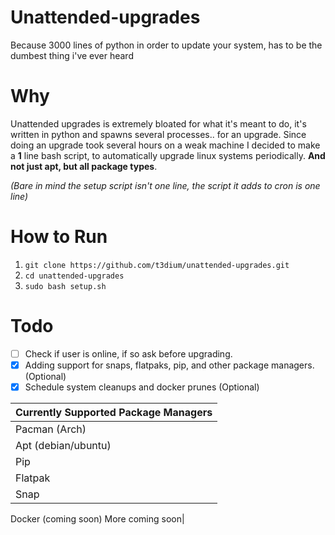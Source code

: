 # Unattended-upgrades 
Because 3000 lines of python in order to update your system, has to be the dumbest thing i've ever heard

# Why
Unattended upgrades is extremely bloated for what it's meant to do, it's written in python and spawns several processes.. for an upgrade. Since doing an upgrade took several hours on a weak machine I decided to make a **1** line bash script, to automatically upgrade linux systems periodically. **And not just apt, but all package types**.

_(Bare in mind the setup script isn't one line, the script it adds to cron is one line)_

# How to Run
1) `git clone https://github.com/t3dium/unattended-upgrades.git`
2) `cd unattended-upgrades`
3) `sudo bash setup.sh`

# Todo

- [ ] Check if user is online, if so ask before upgrading.
- [x] Adding support for snaps, flatpaks, pip, and other package managers. (Optional)
- [x] Schedule system cleanups and docker prunes (Optional)

Currently Supported Package Managers  |
-------------------|
Pacman (Arch)      |
Apt (debian/ubuntu)|
Pip                |
Flatpak            |
Snap               |
Docker (coming soon)
More coming soon|
